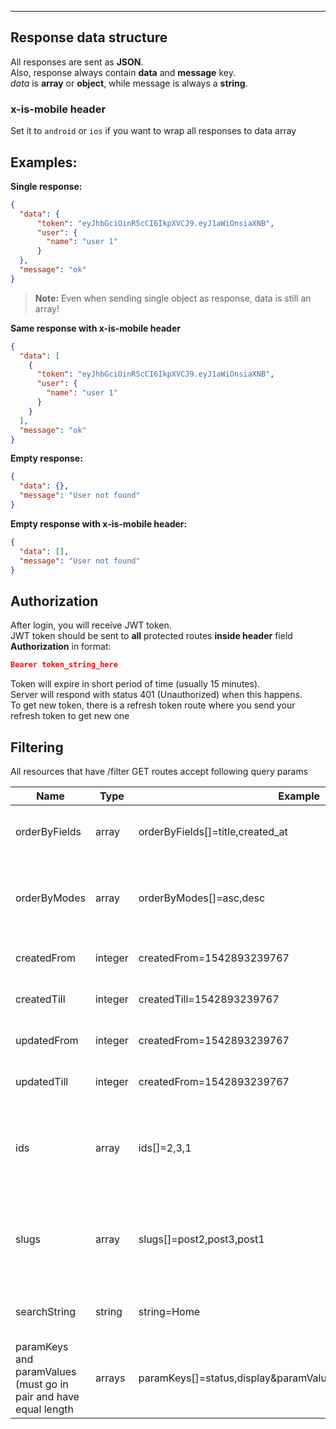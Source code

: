 ----------
## Response data structure

All responses are sent as **JSON**. <br>
Also, response always contain **data** and **message** key. <br>
_data_ is **array** or **object**, while message is always a **string**.

### x-is-mobile header
Set it to `android` or `ios` if you want to wrap all responses to data array

## Examples:
**Single response:**
```json
{
  "data": {
      "token": "eyJhbGciOinR5cCI6IkpXVCJ9.eyJ1aWiOnsiaXNB",
      "user": {
        "name": "user 1"
      }
  },
  "message": "ok"
}
```
> **Note:** Even when sending single object as response, data is still an array!

**Same response with x-is-mobile header**
```json
{
  "data": [
    {
      "token": "eyJhbGciOinR5cCI6IkpXVCJ9.eyJ1aWiOnsiaXNB",
      "user": {
        "name": "user 1"
      }
    }
  ],
  "message": "ok"
}
```

**Empty response:**
```json
{
  "data": {},
  "message": "User not found"
}
```

**Empty response with x-is-mobile header:**
```json
{
  "data": [],
  "message": "User not found"
}
```

## Authorization

After login, you will receive JWT token. <br>
JWT token should be sent to **all** protected routes **inside header** field **Authorization** in format: <br>
```json
Bearer token_string_here
```
Token will expire in short period of time (usually 15 minutes). <br>
Server will respond with status 401 (Unauthorized) when this happens. <br>
To get new token, there is a refresh token route where you send your refresh token to get new one

## Filtering

All resources that have /filter GET routes accept following query params

| Name | Type | Example | Description |
|------|------|---------|-------------|
| orderByFields | array | orderByFields[]=title,created_at | Will order by title (alphabetically). If same, orders by created_at (by date) |
| orderByModes | array | orderByModes[]=asc,desc | If above param above is set, title will be ordered descending and created_at ascending |
| createdFrom | integer | createdFrom=1542893239767 | All records created after November 22 2018 |
| createdTill | integer | createdTill=1542893239767 | All records created before November 22 2018 |
| updatedFrom | integer | createdFrom=1542893239767 | All records updated after November 22 2018 |
| updatedTill | integer | createdFrom=1542893239767 | All records updated before November 22 2018 |
| ids | array | ids[]=2,3,1 | Records with ids 2,3,1. Will automatically order them in that order unless orderByFields is specified |
| slugs | array | slugs[]=post2,post3,post1 | Records with slugs post2,post3,post1. Will automatically order them in that order unless orderByFields is specified |
| searchString | string | string=Home | Records that have "Home" in field specified in resource |
| paramKeys and paramValues (must go in pair and have equal length | arrays | paramKeys[]=status,display&paramValues[]=published,components | Will get only posts that have status=published and display=components |
